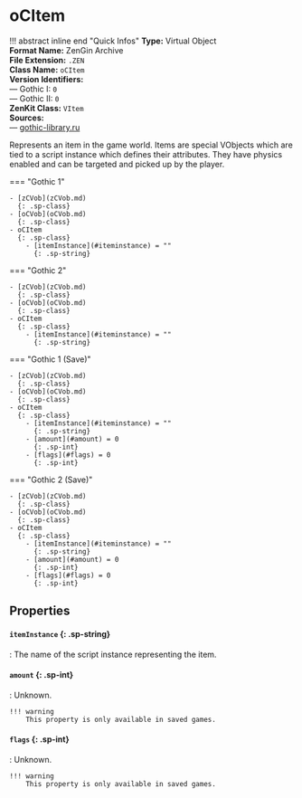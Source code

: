 # oCItem

!!! abstract inline end "Quick Infos"
    **Type:** Virtual Object<br/>
    **Format Name:** ZenGin Archive<br/>
    **File Extension:** `.ZEN`<br/>
    **Class Name:** `oCItem`<br/>
    **Version Identifiers:**<br />
    — Gothic I: `0`<br/>
    — Gothic II: `0`<br/>
    **ZenKit Class:** `VItem`<br/>
    **Sources:**<br/>
    — [gothic-library.ru](http://www.gothic-library.ru/publ/class_occstrigger/1-1-0-530)

Represents an item in the game world. Items are special VObjects which are tied to a script instance which defines
their attributes. They have physics enabled and can be targeted and picked up by the player.

=== "Gothic 1"

    - [zCVob](zCVob.md)
      {: .sp-class}
    - [oCVob](oCVob.md)
      {: .sp-class}
    - oCItem
      {: .sp-class}
        - [itemInstance](#iteminstance) = ""
          {: .sp-string}

=== "Gothic 2"

    - [zCVob](zCVob.md)
      {: .sp-class}
    - [oCVob](oCVob.md)
      {: .sp-class}
    - oCItem
      {: .sp-class}
        - [itemInstance](#iteminstance) = ""
          {: .sp-string}

=== "Gothic 1 (Save)"

    - [zCVob](zCVob.md)
      {: .sp-class}
    - [oCVob](oCVob.md)
      {: .sp-class}
    - oCItem
      {: .sp-class}
        - [itemInstance](#iteminstance) = ""
          {: .sp-string}
        - [amount](#amount) = 0
          {: .sp-int}
        - [flags](#flags) = 0
          {: .sp-int}

=== "Gothic 2 (Save)"

    - [zCVob](zCVob.md)
      {: .sp-class}
    - [oCVob](oCVob.md)
      {: .sp-class}
    - oCItem
      {: .sp-class}
        - [itemInstance](#iteminstance) = ""
          {: .sp-string}
        - [amount](#amount) = 0
          {: .sp-int}
        - [flags](#flags) = 0
          {: .sp-int}

## Properties

#### `itemInstance` {: .sp-string}

:   The name of the script instance representing the item.

#### `amount` {: .sp-int}

:   Unknown.

    !!! warning
        This property is only available in saved games.

#### `flags` {: .sp-int}

:   Unknown.

    !!! warning
        This property is only available in saved games.
